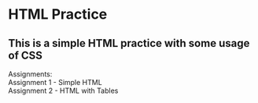 # HTML Practice
## This is a simple HTML practice with some usage of CSS
Assignments:  
Assignment 1 - Simple HTML  
Assignment 2 - HTML with Tables  
